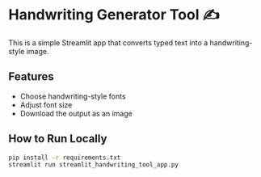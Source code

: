 # Handwriting Generator Tool ✍️

This is a simple Streamlit app that converts typed text into a handwriting-style image.

## Features
- Choose handwriting-style fonts
- Adjust font size
- Download the output as an image

## How to Run Locally
```bash
pip install -r requirements.txt
streamlit run streamlit_handwriting_tool_app.py
